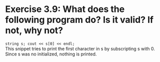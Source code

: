 # Exercise 3.9: What does the following program do? Is it valid? If not, why not?

<code>string s;
cout << s[0] << endl;</code>    
This snippet tries to print the first character in s by subscripting s with 0. Since s was no initialized,
nothing is printed.
